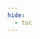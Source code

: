 ```yaml
---
hide:
  - toc
---
```


<script src="../../../../assets/javascripts/openapi-scroll.js"></script>
<swagger-ui src="openapi-symbol.yml"/>
